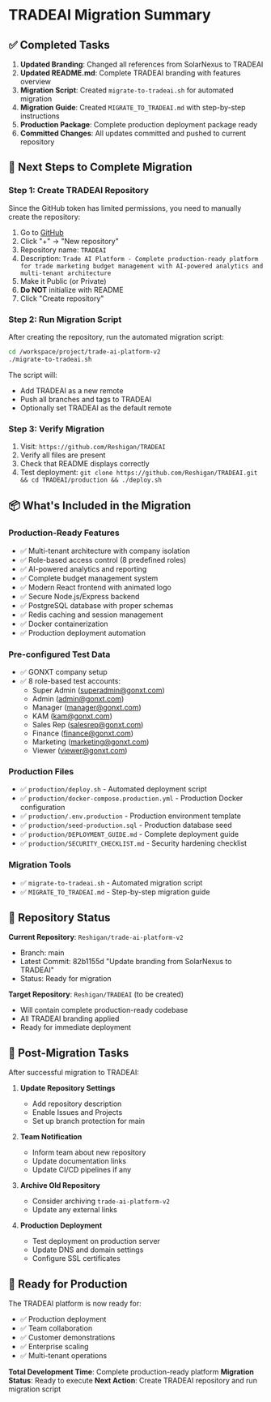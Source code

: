 # TRADEAI Migration Summary

## ✅ Completed Tasks

1. **Updated Branding**: Changed all references from SolarNexus to TRADEAI
2. **Updated README.md**: Complete TRADEAI branding with features overview
3. **Migration Script**: Created `migrate-to-tradeai.sh` for automated migration
4. **Migration Guide**: Created `MIGRATE_TO_TRADEAI.md` with step-by-step instructions
5. **Production Package**: Complete production deployment package ready
6. **Committed Changes**: All updates committed and pushed to current repository

## 🚀 Next Steps to Complete Migration

### Step 1: Create TRADEAI Repository
Since the GitHub token has limited permissions, you need to manually create the repository:

1. Go to [GitHub](https://github.com)
2. Click "+" → "New repository"
3. Repository name: `TRADEAI`
4. Description: `Trade AI Platform - Complete production-ready platform for trade marketing budget management with AI-powered analytics and multi-tenant architecture`
5. Make it Public (or Private)
6. **Do NOT** initialize with README
7. Click "Create repository"

### Step 2: Run Migration Script
After creating the repository, run the automated migration script:

```bash
cd /workspace/project/trade-ai-platform-v2
./migrate-to-tradeai.sh
```

The script will:
- Add TRADEAI as a new remote
- Push all branches and tags to TRADEAI
- Optionally set TRADEAI as the default remote

### Step 3: Verify Migration
1. Visit: `https://github.com/Reshigan/TRADEAI`
2. Verify all files are present
3. Check that README displays correctly
4. Test deployment: `git clone https://github.com/Reshigan/TRADEAI.git && cd TRADEAI/production && ./deploy.sh`

## 📦 What's Included in the Migration

### Production-Ready Features
- ✅ Multi-tenant architecture with company isolation
- ✅ Role-based access control (8 predefined roles)
- ✅ AI-powered analytics and reporting
- ✅ Complete budget management system
- ✅ Modern React frontend with animated logo
- ✅ Secure Node.js/Express backend
- ✅ PostgreSQL database with proper schemas
- ✅ Redis caching and session management
- ✅ Docker containerization
- ✅ Production deployment automation

### Pre-configured Test Data
- ✅ GONXT company setup
- ✅ 8 role-based test accounts:
  - Super Admin (superadmin@gonxt.com)
  - Admin (admin@gonxt.com)
  - Manager (manager@gonxt.com)
  - KAM (kam@gonxt.com)
  - Sales Rep (salesrep@gonxt.com)
  - Finance (finance@gonxt.com)
  - Marketing (marketing@gonxt.com)
  - Viewer (viewer@gonxt.com)

### Production Files
- ✅ `production/deploy.sh` - Automated deployment script
- ✅ `production/docker-compose.production.yml` - Production Docker configuration
- ✅ `production/.env.production` - Production environment template
- ✅ `production/seed-production.sql` - Production database seed
- ✅ `production/DEPLOYMENT_GUIDE.md` - Complete deployment guide
- ✅ `production/SECURITY_CHECKLIST.md` - Security hardening checklist

### Migration Tools
- ✅ `migrate-to-tradeai.sh` - Automated migration script
- ✅ `MIGRATE_TO_TRADEAI.md` - Step-by-step migration guide

## 🎯 Repository Status

**Current Repository**: `Reshigan/trade-ai-platform-v2`
- Branch: main
- Latest Commit: 82b1155d "Update branding from SolarNexus to TRADEAI"
- Status: Ready for migration

**Target Repository**: `Reshigan/TRADEAI` (to be created)
- Will contain complete production-ready codebase
- All TRADEAI branding applied
- Ready for immediate deployment

## 🔧 Post-Migration Tasks

After successful migration to TRADEAI:

1. **Update Repository Settings**
   - Add repository description
   - Enable Issues and Projects
   - Set up branch protection for main

2. **Team Notification**
   - Inform team about new repository
   - Update documentation links
   - Update CI/CD pipelines if any

3. **Archive Old Repository**
   - Consider archiving `trade-ai-platform-v2`
   - Update any external links

4. **Production Deployment**
   - Test deployment on production server
   - Update DNS and domain settings
   - Configure SSL certificates

## 🎉 Ready for Production

The TRADEAI platform is now ready for:
- ✅ Production deployment
- ✅ Team collaboration
- ✅ Customer demonstrations
- ✅ Enterprise scaling
- ✅ Multi-tenant operations

**Total Development Time**: Complete production-ready platform
**Migration Status**: Ready to execute
**Next Action**: Create TRADEAI repository and run migration script